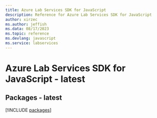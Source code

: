 ```yaml
---
title: Azure Lab Services SDK for JavaScript
description: Reference for Azure Lab Services SDK for JavaScript
author: xirzec
ms.author: jeffish
ms.data: 08/17/2023
ms.topic: reference
ms.devlang: javascript
ms.service: labservices
---
```

# Azure Lab Services SDK for JavaScript - latest
## Packages - latest
[!INCLUDE [packages](lab-services-index.md)]